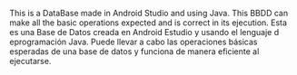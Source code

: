 This is a DataBase made in Android Studio and using Java. This BBDD can make all the basic operations expected and is correct in its ejecution. 
Esta es una Base de Datos creada en Android Estudio y usando el lenguaje d eprogramación Java. Puede llevar a cabo las operaciones básicas esperadas de una base de datos y 
funciona de manera eficiente al ejecutarse. 
